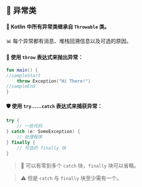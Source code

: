 ## 🚨 异常类

#### 🔗 Kotlin 中所有异常类继承自 `Throwable` 类。

📊 每个异常都有消息、堆栈回溯信息以及可选的原因。

#### 🚀 使用 `throw` 表达式来抛出异常：

```kotlin
fun main() {
//sampleStart
    throw Exception("Hi There!")
//sampleEnd
}
```

#### 🛡️ 使用 `try`……`catch` 表达式来捕获异常：

```kotlin
try {
    // 一些代码
} catch (e: SomeException) {
    // 处理程序
} finally {
    // 可选的 finally 块
}
```

> 🔢 可以有零到多个 `catch` 块，`finally` 块可以省略。

> ⚠️ 但是 `catch` 与 `finally` 块至少需有一个。